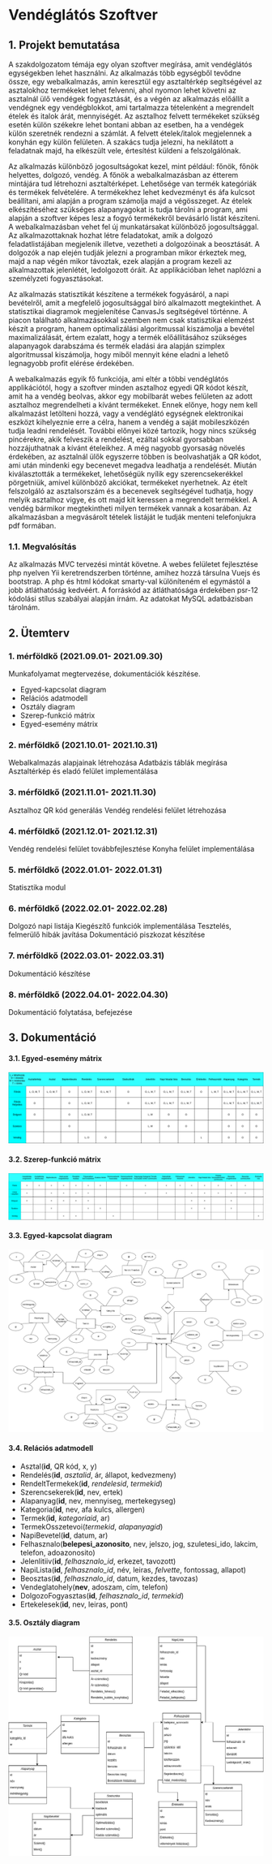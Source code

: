 # Vendéglátós Szoftver

## 1. Projekt bemutatása
A szakdolgozatom témája egy olyan szoftver megírása, amit vendéglátós egységekben lehet használni. Az alkalmazás több egységből tevődne össze, egy webalkalmazás, amin keresztül egy asztaltérkép segítségével az asztalokhoz termékeket lehet felvenni, ahol nyomon lehet követni az asztalnál ülő vendégek fogyasztását, és a végén az alkalmazás előállít a vendégnek egy vendégblokkot, ami tartalmazza tételenként a megrendelt ételek és italok árát, mennyiségét. Az asztalhoz felvett termékeket szükség esetén külön székekre lehet bontani abban az esetben, ha a vendégek külön szeretnék rendezni a számlát. A felvett ételek/italok megjelennek a konyhán egy külön felületen. A szakács tudja jelezni, ha nekilátott a feladatnak majd, ha elkészült vele, értesítést küldeni a felszolgálónak.

Az alkalmazás különböző jogosultságokat kezel, mint például: főnök, főnök helyettes, dolgozó, vendég. A főnök a webalkalmazásban az étterem mintájára tud létrehozni asztaltérképet. Lehetősége van termék kategóriák és termékek felvételére. A termékekhez lehet kedvezményt és áfa kulcsot beállítani, ami alapján a program számolja majd a végösszeget. Az ételek elkészítéséhez szükséges alapanyagokat is tudja tárolni a program, ami alapján a szoftver képes lesz a fogyó termékekről bevásárló listát készíteni. A webalkalmazásban vehet fel új munkatársakat különböző jogosultsággal. Az alkalmazottaknak hozhat létre feladatokat, amik a dolgozó feladatlistájában megjelenik illetve, vezetheti a dolgozóinak a beosztását. A dolgozók a nap elején tudják jelezni a programban mikor érkeztek meg, majd a nap végén mikor távoztak, ezek alapján a program kezeli az alkalmazottak jelenlétét, ledolgozott óráit. Az applikációban lehet naplózni a személyzeti fogyasztásokat.

Az alkalmazás statisztikát készítene a termékek fogyásáról, a napi bevételről, amit a megfelelő jogosultsággal bíró alkalmazott megtekinthet. A statisztikai diagramok megjelenítése CanvasJs segítségével történne. A piacon található alkalmazásokkal szemben nem csak statisztikai elemzést készít a program, hanem optimalizálási algoritmussal kiszámolja a bevétel maximalizálását, értem ezalatt, hogy a termék előállításához szükséges alapanyagok darabszáma és termék eladási ára alapján szimplex algoritmussal kiszámolja, hogy miből mennyit kéne eladni a lehető legnagyobb profit elérése érdekében.

A webalkalmazás egyik fő funkciója, ami eltér a többi vendéglátós applikációtól, hogy a szoftver minden asztalhoz egyedi QR kódot készít, amit ha a vendég beolvas, akkor egy mobilbarát webes felületen az adott asztalhoz megrendelheti a kívánt termékeket. Ennek előnye, hogy nem kell alkalmazást letölteni hozzá, vagy a vendéglátó egységnek elektronikai eszközt kihelyeznie erre a célra, hanem a vendég a saját mobileszközén tudja leadni rendelését. További előnyei közé tartozik, hogy nincs szükség pincérekre, akik felveszik a rendelést, ezáltal sokkal gyorsabban hozzájuthatnak a kívánt ételeikhez. A még nagyobb gyorsaság növelés érdekében, az asztalnál ülők egyszerre többen is beolvashatják a QR kódot, ami után mindenki egy becenevet megadva leadhatja a rendelését. Miután kiválasztották a termékeket, lehetőségük nyílik egy szerencsekerékkel pörgetniük, amivel különböző akciókat, termékeket nyerhetnek. Az ételt felszolgáló az asztalsorszám és a becenevek segítségével tudhatja, hogy melyik asztalhoz vigye, és ott majd kit keressen a megrendelt termékkel. A vendég bármikor megtekintheti milyen termékek vannak a kosarában. Az alkalmazásban a megvásárolt tételek listáját le tudják menteni telefonjukra pdf formában.

### 1.1. Megvalósítás
Az alkalmazás MVC tervezési mintát követne. A webes felületet fejlesztése php nyelven Yii keretrendszerben történne, amihez hozzá társulna Vuejs és bootstrap.
A php és html kódokat smarty-val különíteném el egymástól a jobb átláthatóság kedvéért. A forráskód az átláthatósága érdekében psr-12 kódolási stílus szabályai
alapján írnám. Az adatokat MySQL adatbázisban tárolnám. 

## 2. Ütemterv

### 1. mérföldkő (2021.09.01- 2021.09.30)
Munkafolyamat megtervezése, dokumentációk készítése.
- Egyed-kapcsolat diagram
- Relációs adatmodell
- Osztály diagram
- Szerep-funkció mátrix
- Egyed-esemény mátrix

### 2. mérföldkő (2021.10.01- 2021.10.31)
Webalkalmazás alapjainak létrehozása
Adatbázis táblák megírása
Asztaltérkép és eladó felület implementálása

### 3. mérföldkő (2021.11.01- 2021.11.30)
Asztalhoz QR kód generálás
Vendég rendelési felület létrehozása

### 4. mérföldkő (2021.12.01- 2021.12.31)
Vendég rendelési felület továbbfejlesztése
Konyha felület implementálása

### 5. mérföldkő (2022.01.01- 2022.01.31)
Statisztika modul

### 6. mérföldkő (2022.02.01- 2022.02.28)
Dolgozó napi listája
Kiegészítő funkciók implementálása
Tesztelés, felmerülő hibák javítása
Dokumentáció piszkozat készítése

### 7. mérföldkő (2022.03.01- 2022.03.31)
Dokumentáció készítése

### 8. mérföldkő (2022.04.01- 2022.04.30)
Dokumentáció folytatása, befejezése

## 3. Dokumentáció

#### 3.1. Egyed-esemény mátrix
![Egyed-Esemény Mátrix](Dokumentacio/egyed_esemeny_matrix.drawio.png)

#### 3.2. Szerep-funkció mátrix
![Szerep-funkció](Dokumentacio/szerep_funkcio_matrix.drawio.png)

#### 3.3. Egyed-kapcsolat diagram
![egyed-kapcsolat](Dokumentacio/egyed_kapcsolat_diagram.drawio.png)

#### 3.4. Relációs adatmodell
- Asztal(**id**, QR kód, x, y)
- Rendelés(**id**, *asztalid*, ár, állapot, kedvezmeny)
- RendeltTermekek(**id**, *rendelesid*, *termekid*)
- Szerencsekerek(**id**, nev, ertek)
- Alapanyag(**id**, nev, mennyiseg, mertekegyseg)
- Kategoria(**id**, nev, afa kulcs, allergen)
- Termek(**id**, *kategoriaid*, ar)
- TermekOsszetevoi(*termekid*, *alapanyagid*)
- NapiBevetel(**id**, datum, ar)
- Felhasznalo(**belepesi_azonosito**, nev, jelszo, jog, szuletesi_ido, lakcim, telefon, adoazonosito)
- Jelenlitiiv(**id**, *felhasznalo_id*, erkezet, tavozott)
- NapiLista(**id**, *felhasznalo_id*, név, leiras, *felvette*, fontossag, allapot)
- Beosztas(**id**, *felhasznalo_id*, datum, kezdes, tavozas)
- Vendeglatohely(**nev**, adoszam, cím, telefon)
- DolgozoFogyasztas(**id**, *felhasznalo_id*, *termekid*)
- Ertekelesek(**id**, nev, leiras, pont)

#### 3.5. Osztály diagram
![osztaly_diagram](Dokumentacio/osztaly_diagram.drawio.png)
